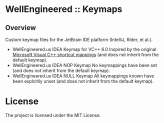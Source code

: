 # WellEngineered :: Keymaps

## Overview

Custom keymap files for the JetBrain IDE platform (IntelliJ, Rider, et al.).

* WellEngineered.us IDEA Keymap for VC++ 6.0 
  Inspired by the original [Microsoft Visual C++ shortcut mappings](https://docs.microsoft.com/en-us/previous-versions/visualstudio/visual-studio-2010/58feksch(v=vs.100)?redirectedfrom=MSDN) (and does not inherit from the default keymap).
* WellEngineered.us IDEA NOP Keymap
  No keymappings have been set (and does not inherit from the default keymap).
* WellEngineered.us IDEA NULL Keymap 
  All keymappings known have been explcitily unset (and does not inherit from the default keymap).

# License

The project is licensed under the MIT License.
